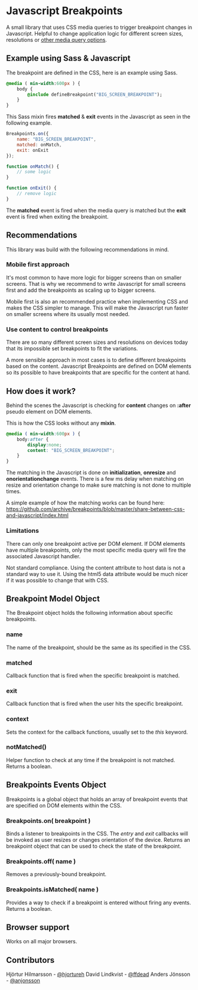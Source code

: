 # Javascript Breakpoints

A small library that uses CSS media queries to trigger breakpoint changes in Javascript.   Helpful to change application logic for different screen sizes, resolutions or [other media query options]().


## Example using Sass & Javascript

The breakpoint are defined in the CSS,  here is an example using Sass.

```sass
@media ( min-width:600px ) {
	body {
		@include defineBreakpoint("BIG_SCREEN_BREAKPOINT");
	}
}
```

This Sass mixin fires **matched** & **exit** events in the Javascript as seen in the following example.

```js
Breakpoints.on({
	name: "BIG_SCREEN_BREAKPOINT",
	matched: onMatch,
	exit: onExit
});

function onMatch() {
	// some logic
}

function onExit() {
	// remove logic
}
```

The **matched** event is fired when the media query is matched but the **exit** event is fired when exiting the breakpoint.


## Recommendations

This library was build with the following recommendations in mind. 


### Mobile first approach

It's most common to have more logic for bigger screens than on smaller screens.   That is why we recommend to write Javascript for small screens first and add the breakpoints as scaling up to bigger screens.  

Mobile first is also an recommended practice when implementing CSS and makes the CSS simpler to manage.  This will make the Javascript run faster on smaller screens where its usually most needed.


### Use content to control breakpoints

There are so many different screen sizes and resolutions on  devices today that its impossible set breakpoints to fit the variations.  

A more sensible approach in most cases is to define different breakpoints based on the content.  Javascript Breakpoints are defined on DOM elements so its possible to have breakpoints that are specific for the content at hand.


## How does it work?

Behind the scenes the Javascript is checking for **content** changes on **:after** pseudo element on DOM elements.  

This is how the CSS looks without any **mixin**.

```css
@media ( min-width:600px ) {
	body:after {
		display:none;
		content: "BIG_SCREEN_BREAKPOINT";
	}
}
```

The matching in the Javascript is done on **initialization**, **onresize** and **onorientationchange** events.   There is a few ms delay when matching on resize and orientation change to make sure matching is not done to multiple times. 

A simple example of how the matching works can be found here: https://github.com/archive/breakpoints/blob/master/share-between-css-and-javascript/index.html


### Limitations

There can only one breakpoint active per DOM element. If DOM elements have multiple breakpoints, only the most specific media query will fire the associated Javascript handler. 

Not standard compliance.  Using the content attribute to host data is not a standard way to use it.  Using the html5 data attribute would be much nicer if it was possible to change that with CSS.


## Breakpoint Model Object 

The Breakpoint object holds the following information about specific breakpoints.

### name

The name of the breakpoint,  should be the same as its specified in the CSS.

### matched

Callback function that is fired when the specific breakpoint is matched.

### exit

Callback function that is fired when the user hits the specific breakpoint.

### context

Sets the context for the callback functions,  usually set to the *this* keyword.


### notMatched() 

Helper function to check at any time if the breakpoint is not matched.  Returns a boolean.



## Breakpoints Events Object

Breakpoints is a global object that holds an array of breakpoint events that are specified on DOM elements within the CSS.

### Breakpoints.on( breakpoint )

Binds a listener to breakpoints in the CSS.  The *entry* and *exit* callbacks will be invoked as user resizes or changes orientation of the device.  Returns an breakpoint object that can be used to check the state of the breakpoint.

### Breakpoints.off( name )

Removes a previously-bound breakpoint.

### Breakpoints.isMatched( name )

Provides a way to check if a breakpoint is entered without firing any events.  Returns a boolean.


## Browser support

Works on all major browsers.


## Contributors

Hjörtur Hilmarsson - [@hjortureh](https://twitter.com/hjortureh)
David Lindkvist - [@ffdead](https://twitter.com/ffdead)
Anders Jönsson - [@anjonsson](https://twitter.com/anjonsson)





